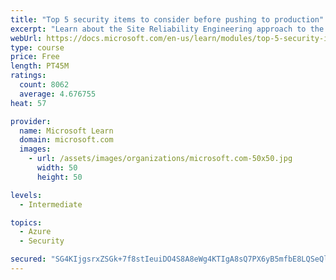 ```yaml
---
title: "Top 5 security items to consider before pushing to production"
excerpt: "Learn about the Site Reliability Engineering approach to the challenge of assuring reliability and gain a better understanding of why it matters."
webUrl: https://docs.microsoft.com/en-us/learn/modules/top-5-security-items-to-consider/
type: course
price: Free
length: PT45M
ratings:
  count: 8062
  average: 4.676755
heat: 57

provider:
  name: Microsoft Learn
  domain: microsoft.com
  images:
    - url: /assets/images/organizations/microsoft.com-50x50.jpg
      width: 50
      height: 50

levels:
  - Intermediate

topics:
  - Azure
  - Security

secured: "SG4KIjgsrxZSGk+7f8stIeuiDO4S8A8eWg4KTIgA8sQ7PX6yB5mfbE8LQSeQlzd74RWZ+bUEs12Ms8S+8w8fOsjsD4b3qQ+5R5JBTnUIhgZ6PzVdtlEgQB58X9oK7WTInApU0Lgzq1yoz27VBxHvIgQ6sETl2OpDvtHUiFICiGTEx3TVHiyKI3pbpG/mhmWWwVExpQ5mWT443sRH6H8PYGtLIUHpgVF9nWqGAviEZIeOjbfMwudxQ6pKwv2vDuJsEx6bG+bzvZtUU3IToo3Yh1E+RSrzLvX/q9Rmh+lu/laSxrpp4+gqGh27WQtYDV8l5Fk84T+GiTRZZANgsfEXOFZdFuWBUQDq7bzgzoEMTSotamxoqvcahTq8pXkfTPBaZAIzvwlrEcE2lyk2dg5IGOm59x+FbNtmVC0/TV/+NbU=;hPv86iESN05sDbvX3itV0Q=="
---
```


